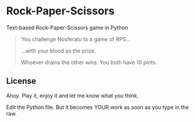 # Rock-Paper-Scissors
Text-based Rock-Paper-Scissors game in Python


<blockquote>
    <p>You challenge Nosferatu to a game of RPS...</p>
    <p>...with your blood as the prize.</p>
    <p>Whoever drains the other wins. You both have 10 pints.</p>
</blockquote>

<h2>License</h2>
<p>Ahoy. Play it, enjoy it and let me know what you think.</p>
<p>Edit the Python file. But it becomes YOUR work as soon as you type in the raw.</p>
